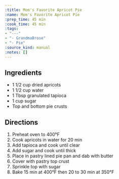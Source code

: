 ```yaml
---
:title: Mom's Favorite Apricot Pie
:name: Mom's Favorite Apricot Pie
:prep_time: 45 min
:cook_time: 45 min
:tags:
- "---"
- "- GrandmaBrose"
- "- Pie"
:source_kind: manual
:notes: []
---
```


## Ingredients
- 1 1/2 cup dried apricots
- 1 1/2 cup water
- 1 Tbsp granulated tapioca
- 1 cup sugar
- Top and bottom pie crusts


## Directions
1. Preheat oven to 400°F
2. Cook apricots in water for 20 min
3. Add tapioca and cook until clear
4. Add sugar and cook until thick
5. Place in pastry lined pie pan and dab with butter
6. Cover with pastry top crust
7. Sprinkle top with sugar
8. Bake 15 min at 400°F then 20 to 30 min at 350°F
